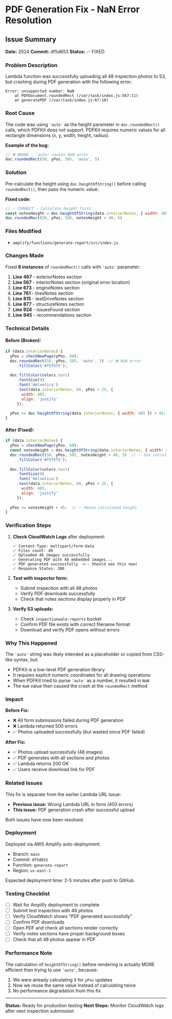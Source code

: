 # PDF Generation Fix - NaN Error Resolution

## Issue Summary
**Date:** 2024
**Commit:** df5d653
**Status:** ✅ FIXED

### Problem Description
Lambda function was successfully uploading all 48 inspection photos to S3, but crashing during PDF generation with the following error:

```
Error: unsupported number: NaN
    at PDFDocument.roundedRect (/var/task/index.js:567:11)
    at generatePDF (/var/task/index.js:67:10)
```

### Root Cause
The code was using `'auto'` as the height parameter in `doc.roundedRect()` calls, which PDFKit does not support. PDFKit requires numeric values for all rectangle dimensions (x, y, width, height, radius).

**Example of the bug:**
```javascript
// ❌ WRONG - 'auto' causes NaN error
doc.roundedRect(50, yPos, 505, 'auto', 5)
```

### Solution
Pre-calculate the height using `doc.heightOfString()` before calling `roundedRect()`, then pass the numeric value:

**Fixed code:**
```javascript
// ✅ CORRECT - Calculate height first
const notesHeight = doc.heightOfString(data.interiorNotes, { width: 485 });
doc.roundedRect(50, yPos, 505, notesHeight + 40, 5)
```

### Files Modified
- `amplify/functions/generate-report/src/index.js`

### Changes Made
Fixed **8 instances** of `roundedRect()` calls with `'auto'` parameter:

1. **Line 467** - exteriorNotes section
2. **Line 567** - interiorNotes section (original error location)
3. **Line 673** - engineNotes section
4. **Line 761** - tiresNotes section
5. **Line 815** - testDriveNotes section
6. **Line 877** - structureNotes section
7. **Line 924** - issuesFound section
8. **Line 945** - recommendations section

### Technical Details

#### Before (Broken):
```javascript
if (data.interiorNotes) {
  yPos = checkNewPage(yPos, 60);
  doc.roundedRect(50, yPos, 505, 'auto', 5)  // ❌ NaN error
     .fillColor('#f5f5f5');
  
  doc.fillColor(colors.text)
     .fontSize(9)
     .font('Helvetica')
     .text(data.interiorNotes, 60, yPos + 25, { 
       width: 485,
       align: 'justify'
     });
  
  yPos += doc.heightOfString(data.interiorNotes, { width: 485 }) + 45;
}
```

#### After (Fixed):
```javascript
if (data.interiorNotes) {
  yPos = checkNewPage(yPos, 60);
  const notesHeight = doc.heightOfString(data.interiorNotes, { width: 485 });  // ✅ Calculate first
  doc.roundedRect(50, yPos, 505, notesHeight + 40, 5)  // ✅ Use calculated height
     .fillColor('#f5f5f5');
  
  doc.fillColor(colors.text)
     .fontSize(9)
     .font('Helvetica')
     .text(data.interiorNotes, 60, yPos + 25, { 
       width: 485,
       align: 'justify'
     });
  
  yPos += notesHeight + 45;  // ✅ Reuse calculated height
}
```

### Verification Steps

1. **Check CloudWatch Logs** after deployment:
   ```
   ✅ Content-Type: multipart/form-data
   ✅ Files count: 48
   ✅ Uploaded 48 images successfully
   ✅ Generating PDF with 48 embedded images...
   ✅ PDF generated successfully  <-- Should see this now!
   ✅ Response Status: 200
   ```

2. **Test with inspector form:**
   - Submit inspection with all 48 photos
   - Verify PDF downloads successfully
   - Check that notes sections display properly in PDF

3. **Verify S3 uploads:**
   - Check `inspectionwale-reports` bucket
   - Confirm PDF file exists with correct filename format
   - Download and verify PDF opens without errors

### Why This Happened

The `'auto'` string was likely intended as a placeholder or copied from CSS-like syntax, but:
- PDFKit is a low-level PDF generation library
- It requires explicit numeric coordinates for all drawing operations
- When PDFKit tried to parse `'auto'` as a number, it resulted in `NaN`
- The `NaN` value then caused the crash at the `roundedRect` method

### Impact

**Before Fix:**
- ❌ All form submissions failed during PDF generation
- ❌ Lambda returned 500 errors
- ✅ Photos uploaded successfully (but wasted since PDF failed)

**After Fix:**
- ✅ Photos upload successfully (48 images)
- ✅ PDF generates with all sections and photos
- ✅ Lambda returns 200 OK
- ✅ Users receive download link for PDF

### Related Issues

This fix is separate from the earlier Lambda URL issue:
- **Previous issue:** Wrong Lambda URL in form (403 errors)
- **This issue:** PDF generation crash after successful upload

Both issues have now been resolved.

### Deployment

Deployed via AWS Amplify auto-deployment:
- Branch: `main`
- Commit: `df5d653`
- Function: `generate-report`
- Region: `us-east-1`

Expected deployment time: 2-5 minutes after push to GitHub.

### Testing Checklist

- [ ] Wait for Amplify deployment to complete
- [ ] Submit test inspection with 48 photos
- [ ] Verify CloudWatch shows "PDF generated successfully"
- [ ] Confirm PDF downloads
- [ ] Open PDF and check all sections render correctly
- [ ] Verify notes sections have proper background boxes
- [ ] Check that all 48 photos appear in PDF

### Performance Note

The calculation of `heightOfString()` before rendering is actually MORE efficient than trying to use `'auto'`, because:
1. We were already calculating it for `yPos` updates
2. Now we reuse the same value instead of calculating twice
3. No performance degradation from this fix

---

**Status:** Ready for production testing
**Next Steps:** Monitor CloudWatch logs after next inspection submission
